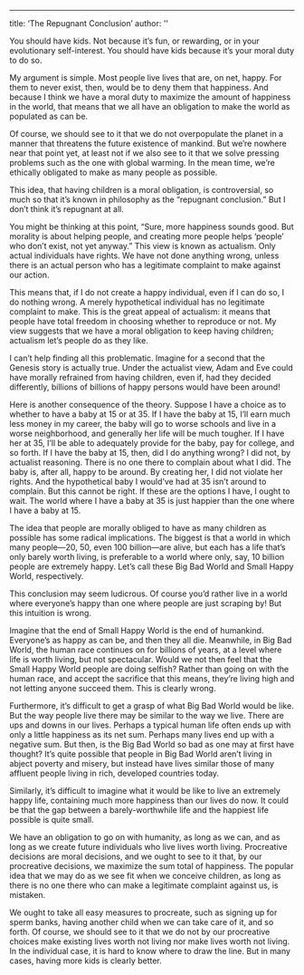 ---
title: ‘The Repugnant Conclusion’
author: ''



You should have kids. Not because it’s fun, or rewarding, or in your evolutionary self-interest. You should have kids because it’s your moral duty to do so.

My argument is simple. Most people live lives that are, on net, happy. For them to never exist, then, would be to deny them that happiness. And because I think we have a moral duty to maximize the amount of happiness in the world, that means that we all have an obligation to make the world as populated as can be.

Of course, we should see to it that we do not overpopulate the planet in a manner that threatens the future existence of mankind. But we’re nowhere near that point yet, at least not if we also see to it that we solve pressing problems such as the one with global warming. In the mean time, we’re ethically obligated to make as many people as possible.

This idea, that having children is a moral obligation, is controversial, so much so that it’s known in philosophy as the “repugnant conclusion.” But I don’t think it’s repugnant at all.

You might be thinking at this point, “Sure, more happiness sounds good. But morality is about helping people, and creating more people helps ‘people’ who don’t exist, not yet anyway.” This view is known as actualism. Only actual individuals have rights. We have not done anything wrong, unless there is an actual person who has a legitimate complaint to make against our action.

This means that, if I do not create a happy individual, even if I can do so, I do nothing wrong. A merely hypothetical individual has no legitimate complaint to make. This is the great appeal of actualism: it means that people have total freedom in choosing whether to reproduce or not. My view suggests that we have a moral obligation to keep having children; actualism let’s people do as they like.

I can’t help finding all this problematic. Imagine for a second that the Genesis story is actually true. Under the actualist view, Adam and Eve could have morally refrained from having children, even if, had they decided differently, billions of billions of happy persons would have been around!

Here is another consequence of the theory. Suppose I have a choice as to whether to have a baby at 15 or at 35. If I have the baby at 15, I’ll earn much less money in my career, the baby will go to worse schools and live in a worse neighborhood, and generally her life will be much tougher. If I have her at 35, I’ll be able to adequately provide for the baby, pay for college, and so forth. If I have the baby at 15, then, did I do anything wrong? I did not, by actualist reasoning. There is no one there to complain about what I did. The baby is, after all, happy to be around. By creating her, I did not violate her rights. And the hypothetical baby I would’ve had at 35 isn’t around to complain. But this cannot be right. If these are the options I have, I ought to wait. The world where I have a baby at 35 is just happier than the one where I have a baby at 15.


The idea that people are morally obliged to have as many children as possible has some radical implications. The biggest is that a world in which many people—20, 50, even 100 billion—are alive, but each has a life that’s only barely worth living, is preferable to a world where only, say, 10 billion people are extremely happy. Let’s call these Big Bad World and Small Happy World, respectively.

This conclusion may seem ludicrous. Of course you’d rather live in a world where everyone’s happy than one where people are just scraping by! But this intuition is wrong.

Imagine that the end of Small Happy World is the end of humankind. Everyone’s as happy as can be, and then they all die. Meanwhile, in Big Bad World, the human race continues on for billions of years, at a level where life is worth living, but not spectacular. Would we not then feel that the Small Happy World people are doing selfish? Rather than going on with the human race, and accept the sacrifice that this means, they’re living high and not letting anyone succeed them. This is clearly wrong.

Furthermore, it’s difficult to get a grasp of what Big Bad World would be like. But the way people live there may be similar to the way we live. There are ups and downs in our lives. Perhaps a typical human life often ends up with only a little happiness as its net sum. Perhaps many lives end up with a negative sum. But then, is the Big Bad World so bad as one may at first have thought? It’s quite possible that people in Big Bad World aren’t living in abject poverty and misery, but instead have lives similar those of many affluent people living in rich, developed countries today.

Similarly, it’s difficult to imagine what it would be like to live an extremely happy life, containing much more happiness than our lives do now. It could be that the gap between a barely-worthwhile life and the happiest life possible is quite small.

We have an obligation to go on with humanity, as long as we can, and as long as we create future individuals who live lives worth living. Procreative decisions are moral decisions, and we ought to see to it that, by our procreative decisions, we maximize the sum total of happiness. The popular idea that we may do as we see fit when we conceive children, as long as there is no one there who can make a legitimate complaint against us, is mistaken.

We ought to take all easy measures to procreate, such as signing up for sperm banks, having another child when we can take care of it, and so forth. Of course, we should see to it that we do not by our procreative choices make existing lives worth not living nor make lives worth not living. In the individual case, it is hard to know where to draw the line. But in many cases, having more kids is clearly better.